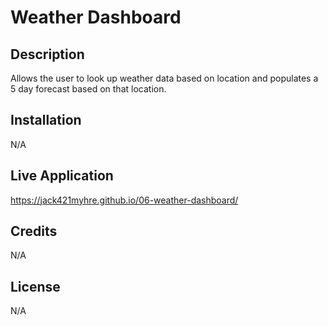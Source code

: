 # Weather Dashboard

## Description

Allows the user to look up weather data based on location and populates a 5 day forecast based on that location.

## Installation

N/A

## Live Application

https://jack421myhre.github.io/06-weather-dashboard/


## Credits

N/A

## License

N/A

